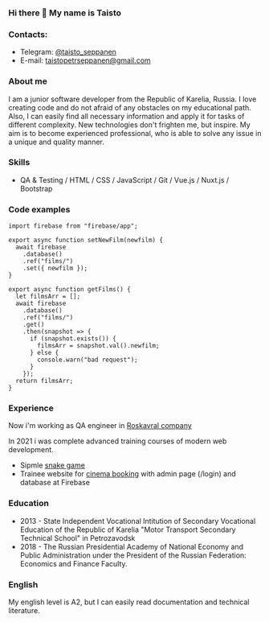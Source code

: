### Hi there 👋 My name is Taisto

### Contacts:

- Telegram: [@taisto_seppanen](https://t.me/taisto_seppanen "@taisto_seppanen")
- E-mail: taistopetrseppanen@gmail.com

### About me

I am a junior software developer from the Republic of Karelia,
Russia. I love creating code and do not afraid of any obstacles on
my educational path. Also, I can easily find all necessary
information and apply it for tasks of different complexity. New
technologies don't frighten me, but inspire.
My aim is to become experienced professional, who is able to solve
any issue in a unique and quality manner.

### Skills

- QA & Testing / HTML / CSS / JavaScript / Git / Vue.js / Nuxt.js / Bootstrap

### Code examples

    import firebase from "firebase/app";

    export async function setNewFilm(newfilm) {
      await firebase
        .database()
        .ref("films/")
        .set({ newfilm });
    }

    export async function getFilms() {
      let filmsArr = [];
      await firebase
        .database()
        .ref("films/")
        .get()
        .then(snapshot => {
          if (snapshot.exists()) {
            filmsArr = snapshot.val().newfilm;
          } else {
            console.warn("bad request");
          }
        });
      return filmsArr;
    }

### Experience

Now i'm working as QA engineer in [Roskavral company](https://roskvartal.ru/o-kompanii)

In 2021 i was complete advanced training courses of modern web development.

- Sipmle [snake game](https://taisto-seppanen.github.io/Snake/ "Snake Game")
- Trainee website for [cinema booking](https://cinimabooking.herokuapp.com/ "cinema booking") with admin page (/login) and database at Firebase

### Education

- 2013 - State Independent Vocational Intitution of Secondary
  Vocational Education of the Republic of Karelia "Motor Transport
  Secondary Technical School" in Petrozavodsk
- 2018 - The Russian Presidential Academy of National Economy and
  Public Administration under the President of the Russian Federation:
  Economics and Finance Faculty.

### English

My english level is A2, but I can easily read documentation and technical literature.

<!--
**taisto-seppanen/taisto-seppanen** is a ✨ _special_ ✨ repository because its `README.md` (this file) appears on your GitHub profile.

Here are some ideas to get you started:

- 🔭 I’m currently working on ...
- 🌱 I’m currently learning ...
- 👯 I’m looking to collaborate on ...
- 🤔 I’m looking for help with ...
- 💬 Ask me about ...
- 📫 How to reach me: ...
- 😄 Pronouns: ...
- ⚡ Fun fact: ...
-->

